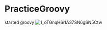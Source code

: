 # PracticeGroovy

started groovy 
![1_oTGnqHSrIA37SN6gSN5Ctw](https://user-images.githubusercontent.com/50185967/154125723-e3ab07a8-01ba-4f6e-ba8e-196aca024809.jpeg)
